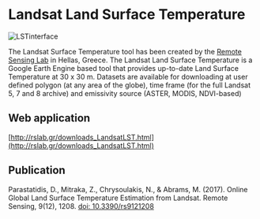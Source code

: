 Landsat Land Surface Temperature
====================
![LSTinterface](http://drive.google.com/uc?export=view&id=1vCI11ySWPXYIfzBmniswDGMS6ztdqirA)

The Landsat Surface Temperature tool has been created by the [Remote Sensing Lab](https://http://rslab.gr/) in Hellas, Greece. The Landsat Land Surface Temperature is a Google Earth Engine based tool that provides up-to-date Land Surface Temperature at 30 x 30 m. Datasets are available for downloading at user defined polygon (at any area of the globe), time frame (for the full Landsat 5, 7 and 8 archive) and emissivity source (ASTER, MODIS, NDVI-based)  

## Web application

[http://rslab.gr/downloads_LandsatLST.html](http://rslab.gr/downloads_LandsatLST.html)

## Publication

Parastatidis, D., Mitraka, Z., Chrysoulakis, N., & Abrams, M. (2017). Online Global Land Surface Temperature Estimation from Landsat. Remote Sensing, 9(12), 1208. [doi: 10.3390/rs9121208](https://doi.org/10.3390/rs9121208)

